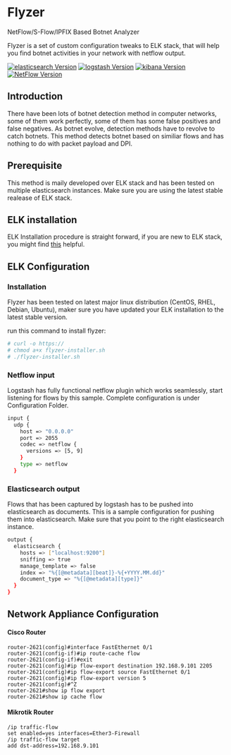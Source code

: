 # Flyzer
NetFlow/S-Flow/IPFIX Based Botnet Analyzer

Flyzer is a set of custom configuration tweaks to ELK stack, that will help you find botnet activities in your network with netflow output.

[![elasticsearch Version](https://img.shields.io/badge/elasticsearch-v5.5.2-green.svg)](https://github.com/elastic/elasticsearch)
[![logstash Version](https://img.shields.io/badge/logstash-v5.5.2-green.svg)](https://github.com/elastic/logstash)
[![kibana Version](https://img.shields.io/badge/kibana-v5.5.2-green.svg)](https://github.com/elastic/kibana)
[![NetFlow Version](https://img.shields.io/badge/NetFlow-5%2C%209-blue.svg)]()

## Introduction
There have been lots of botnet detection method in computer networks, some of them work perfectly, some of them has some false positives and false negatives. As botnet evolve, detection methods have to revolve to catch botnets. This method detects botnet based on similiar flows and has nothing to do with packet payload and DPI.


## Prerequisite
This method is maily developed over ELK stack and has been tested on multiple elasticsearch instances. Make sure you are using the latest stable realease of ELK stack.

## ELK installation
ELK Installation procedure is straight forward, if you are new to ELK stack, you might find [this](https://www.elastic.co/start) helpful.

## ELK Configuration


### Installation
Flyzer has been tested on latest major linux distribution (CentOS, RHEL, Debian, Ubuntu), maker sure you have updated your ELK installation to the latest stable version.

run this command to install flyzer:

```sh
# curl -o https://
# chmod a+x flyzer-installer.sh
# ./flyzer-installer.sh
```


### Netflow input
Logstash has fully functional netflow plugin which works seamlessly, start listening for flows by this sample. Complete configuration is under Configuration Folder.


```sh
input {
  udp {
    host => "0.0.0.0"
    port => 2055
    codec => netflow {
      versions => [5, 9]
    }
    type => netflow
  }
```

### Elasticsearch output
Flows that has been captured by logstash has to be pushed into elasticsearch as documents. This is a sample configuration for pushing them into elasticsearch. Make sure that you point to the right elasticsearch instance.

```sh
output {
  elasticsearch {
    hosts => ["localhost:9200"]
    sniffing => true
    manage_template => false
    index => "%{[@metadata][beat]}-%{+YYYY.MM.dd}"
    document_type => "%{[@metadata][type]}"
  }
}
```

## Network Appliance Configuration


#### Cisco Router
```cisco
router-2621(config)#interface FastEthernet 0/1
router-2621(config-if)#ip route-cache flow
router-2621(config-if)#exit 
router-2621(config)#ip flow-export destination 192.168.9.101 2205
router-2621(config)#ip flow-export source FastEthernet 0/1
router-2621(config)#ip flow-export version 5
router-2621(config)#^Z
router-2621#show ip flow export
router-2621#show ip cache flow
```

#### Mikrotik Router
```mikrotik
/ip traffic-flow
set enabled=yes interfaces=Ether3-Firewall
/ip traffic-flow target
add dst-address=192.168.9.101
```
